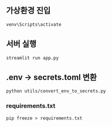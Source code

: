 ## 가상환경 진입
```
venv\Scripts\activate   
```

## 서버 실행 
```
streamlit run app.py
```

## .env → secrets.toml 변환 
```
python utils/convert_env_to_secrets.py
```

### requirements.txt 
```
pip freeze > requirements.txt
```